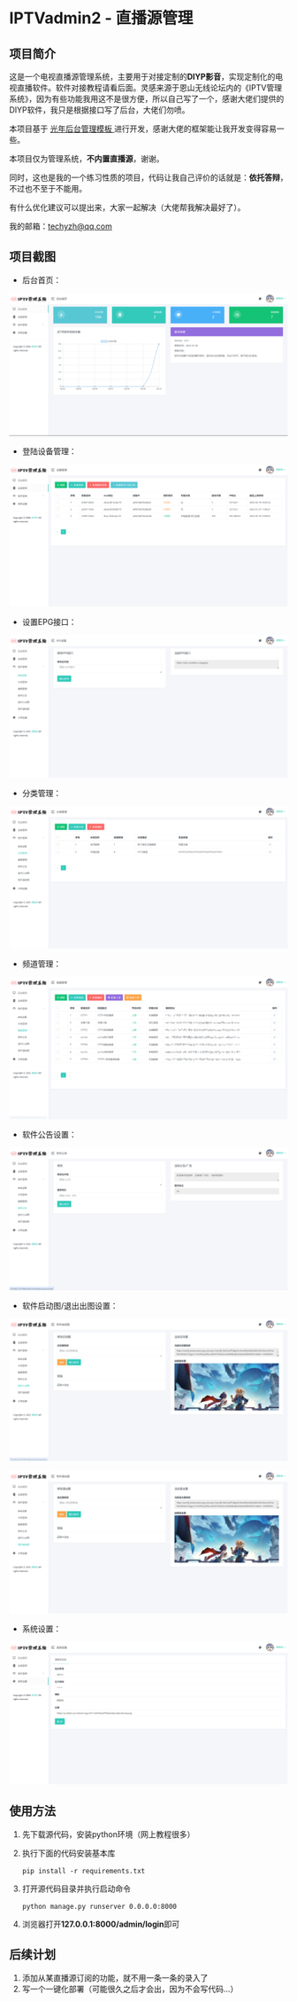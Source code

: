 # IPTVadmin2 - 直播源管理
## 项目简介

这是一个电视直播源管理系统，主要用于对接定制的**DIYP影音**，实现定制化的电视直播软件。软件对接教程请看后面。灵感来源于恩山无线论坛内的《IPTV管理系统》，因为有些功能我用这不是很方便，所以自己写了一个，感谢大佬们提供的DIYP软件，我只是根据接口写了后台，大佬们勿喷。

本项目基于 [光年后台管理模板 ](http://lyear.itshubao.com/) 进行开发，感谢大佬的框架能让我开发变得容易一些。

本项目仅为管理系统，**不内置直播源**，谢谢。

同时，这也是我的一个练习性质的项目，代码让我自己评价的话就是：**依托答辩**，不过也不至于不能用。

有什么优化建议可以提出来，大家一起解决（大佬帮我解决最好了）。

我的邮箱：techyzh@qq.com

## 项目截图

* 后台首页：

![后台首页](readmeimg/Snipaste_2025-02-10_19-43-27.png)

* 登陆设备管理：

![登陆设备管理](readmeimg/Snipaste_2025-02-10_19-43-34.png)

* 设置EPG接口：

![EPG接口设置](readmeimg/Snipaste_2025-02-10_19-43-41.png)

* 分类管理：

![分类管理](readmeimg/Snipaste_2025-02-10_19-43-46.png)

* 频道管理：

![频道管理](readmeimg/Snipaste_2025-02-10_19-44-23.png)

* 软件公告设置：

![软件公告设置](readmeimg/Snipaste_2025-02-10_19-44-28.png)

* 软件启动图/退出出图设置：

![软件启动图设置](readmeimg/Snipaste_2025-02-10_19-44-33.png)

![软件退出图设置](readmeimg/Snipaste_2025-02-10_19-44-40.png)

* 系统设置：

![系统设置](readmeimg/Snipaste_2025-02-10_19-44-45.png)



## 使用方法

1. 先下载源代码，安装python环境（网上教程很多）

2. 执行下面的代码安装基本库

   ```shell
   pip install -r requirements.txt
   ```

3. 打开源代码目录并执行启动命令

   ```shell
   python manage.py runserver 0.0.0.0:8000
   ```

4. 浏览器打开**127.0.0.1:8000/admin/login**即可

## 后续计划

1. 添加从某直播源订阅的功能，就不用一条一条的录入了
2. 写一个一键化部署（可能很久之后才会出，因为不会写代码...）
